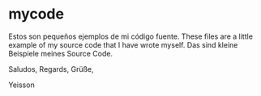 # mycode

Estos son pequeños ejemplos de mi código fuente.
These files are a little example of my source code that I have wrote myself.
Das sind kleine Beispiele meines Source Code.

Saludos,
Regards,
Grüße,

Yeisson
